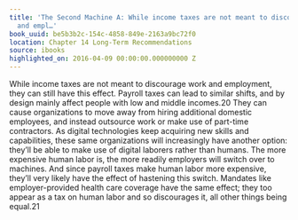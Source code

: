 ```yaml
---
title: 'The Second Machine A: While income taxes are not meant to discourage work
  and empl…'
book_uuid: be5b3b2c-154c-4858-849e-2163a9bc72f0
location: Chapter 14 Long-Term Recommendations
source: ibooks
highlighted_on: 2016-04-09 00:00:00.000000000 Z
---
```


While income taxes are not meant to discourage work and employment, they can still have this effect. Payroll taxes can lead to similar shifts, and by design mainly affect people with low and middle incomes.20 They can cause organizations to move away from hiring additional domestic employees, and instead outsource work or make use of part-time contractors. As digital technologies keep acquiring new skills and capabilities, these same organizations will increasingly have another option: they’ll be able to make use of digital laborers rather than humans. The more expensive human labor is, the more readily employers will switch over to machines. And since payroll taxes make human labor more expensive, they’ll very likely have the effect of hastening this switch. Mandates like employer-provided health care coverage have the same effect; they too appear as a tax on human labor and so discourages it, all other things being equal.21